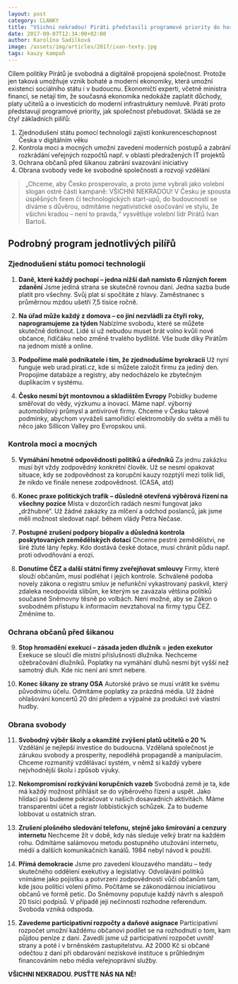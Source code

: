 ```yaml
---
layout: post
category: CLANKY
title: "Všichni nekradou! Piráti představili programové priority do horké fáze kampaně."
date: 2017-09-07T12:34:00+02:00
author: Karolína Sadílková
image: /assets/img/articles/2017/ivan-texty.jpg
tags: kauzy kampaň
---
```

 
Cílem politiky Pirátů je svobodná a digitálně propojená společnost. Protože jen taková umožňuje vznik bohaté a moderní ekonomiky, která umožní existenci sociálního státu i v budoucnu. Ekonomičtí experti, včetně ministra financí, se netají tím, že současná ekonomika nedokáže zaplatit důchody, platy učitelů a o investicích do moderní infrastruktury nemluvě. Piráti proto představují programové priority, jak společnost přebudovat. Skládá se ze čtyř základních pilířů:
 
1. Zjednodušení státu pomocí technologií zajistí konkurenceschopnost Česka v digitálním věku
2. Kontrola moci a mocných umožní zavedení moderních postupů a zabrání rozkrádání veřejných rozpočtů např. v oblasti předražených IT projektů
3. Ochrana občanů před šikanou zabrání svazování iniciativy
4. Obrana svobody vede ke svobodné společnosti a rozvoji vzdělání
 
> „Chceme, aby Česko prosperovalo, a proto jsme vybrali jako volební slogan ostré části kampaně: VŠICHNI NEKRADOU! V Česku je spousta úspěšných firem či technologických start-upů, do budoucnosti se díváme s důvěrou, odmítáme negativistické osočování ve stylu, že všichni kradou – není to pravda,“ vysvětluje volební lídr Pirátů Ivan Bartoš.

## Podrobný program jednotlivých pilířů

### Zjednodušení státu pomocí technologií 

1. **Daně, které každý pochopí – jedna nižší daň namísto 6 různých forem zdanění**
Jsme jediná strana se skutečně rovnou daní. Jedna sazba bude platit pro všechny. Svůj plat si spočítáte z hlavy. Zaměstnanec s průměrnou mzdou ušetří 7,5 tisíce ročně. 

2. **Na úřad může každý z domova – co jiní nezvládli za čtyři roky, naprogramujeme za týden**
Nabízíme svobodu, které se můžete skutečně dotknout. Lidé si už nebudou muset brát volno kvůli nové občance, řidičáku nebo změně trvalého bydliště. Vše bude díky Pirátům na jednom místě a online.

3. **Podpoříme malé podnikatele i tím, že zjednodušíme byrokracii**
Už nyní funguje web urad.pirati.cz, kde si můžete založit firmu za jediný den. Propojíme databáze a registry, aby nedocházelo ke zbytečným duplikacím v systému.

4. **Česko nesmí být montovnou a skladištěm Evropy**
Pobídky budeme směřovat do vědy, výzkumu a inovací. Máme např. výborný automobilový průmysl a antivirové firmy. Chceme v Česku takové podmínky, abychom vyváželi samořídící elektromobily do světa a měli tu něco jako Sillicon Valley pro Evropskou unii.

### Kontrola moci a mocných

5. **Vymáhání hmotné odpovědnosti politiků a úředníků**
Za jednu zakázku musí být vždy zodpovědný konkrétní člověk. Už se nesmí opakovat situace, kdy se zodpovědnost za korupční kauzy rozptýlí mezi tolik lidí, že nikdo ve finále nenese zodpovědnost. (CASA, atd)

6. **Konec praxe politických trafik – důsledně otevřená výběrová řízení na všechny pozice**
Místa v dozorčích radách nesmí fungovat jako „držhubné“. Už žádné zakázky za mlčení a odchod poslanců, jak jsme měli možnost sledovat např. během vlády Petra Nečase. 

7. **Postupné zrušení podpory biopaliv a důsledná kontrola poskytovaných zemědělských dotací**
Chceme pestré zemědělství, ne širé žluté lány řepky. Kdo dostává české dotace, musí chránit půdu např. proti odvodňování a erozi.

8. **Donutíme ČEZ a další státní firmy zveřejňovat smlouvy**
Firmy, které slouží občanům, musí podléhat i jejich kontrole. Schválené podoba novely zákona o registru smluv je nefunkční vykastrovaný paskvil, který zdaleka neodpovídá slibům, ke kterým se zavázala většina politiků současné Sněmovny těsně po volbách. Není možné, aby se Zákon o svobodném přístupu k informacím nevztahoval na firmy typu ČEZ. Změníme to.

### Ochrana občanů před šikanou

9. **Stop hromadění exekucí – zásada jeden dlužník = jeden exekutor** 
Exekuce se sloučí dle místní příslušnosti dlužníka. Nechceme ožebračování dlužníků. Poplatky na vymáhání dluhů nesmí být vyšší než samotný dluh. Kde nic není ani smrt nebere. 

10. **Konec šikany ze strany OSA**
Autorské právo se musí vrátit ke svému původnímu účelu. Odmítáme poplatky za prázdná média. Už žádné ohlašování koncertů 20 dní předem a výpalné za produkci své vlastní hudby.

### Obrana svobody

11. **Svobodný výběr školy a okamžité zvýšení platů učitelů o 20 %**
Vzdělání je nejlepší investice do budoucna. Vzdělaná společnost je zárukou svobody a prosperity, nepodléhá propagandě a manipulacím. Chceme rozmanitý vzdělávací systém, v němž si každý vybere nejvhodnější školu i způsob výuky.

12. **Nekompromisní rozkývání korupčních vazeb**
Svobodná země je ta, kde má každý možnost přihlásit se do výběrového řízení a uspět. Jako hlídací psi budeme pokračovat v našich dosavadních aktivitách. Máme transparentní účet a registr lobbistických schůzek. Za to budeme lobbovat u ostatních stran.

13. **Zrušení plošného sledování telefonu, stejně jako šmírování a cenzury internetu**
Nechceme žít v době, kdy nás sleduje velký bratr na každém rohu. Odmítáme salámovou metodu postupného utužování internetu, médií a dalších komunikačních kanálů. 1984 nebyl návod k použití.

14. **Přímá demokracie**
Jsme pro zavedení klouzavého mandátu – tedy skutečného oddělení exekutivy a legislativy. Odvolávání politiků vnímáme jako pojistku a potvrzení zodpovědnosti vůči občanům tam, kde jsou politici voleni přímo. Počítáme se zákonodárnou iniciativou občanů ve formě petic. Do Sněmovny poputuje každý návrh s alespoň 20 tisíci podpisů. V případě její nečinnosti rozhodne referendum. Svoboda vzniká odspoda.

15. **Zavedeme participativní rozpočty a daňové asignace**
Participativní rozpočet umožní každému občanovi podílet se na rozhodnutí o tom, kam půjdou peníze z daní. Zavedli jsme už participativní rozpočet uvnitř strany a poté i v brněnském zastupitelstvu. Až 2000 Kč si občané odečtou z daní při obdarování neziskové instituce s průhledným financováním nebo média veřejnoprávní služby.

**VŠICHNI NEKRADOU. PUSŤTE NÁS NA NĚ!**
